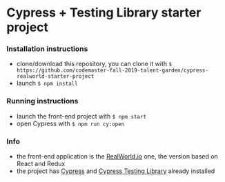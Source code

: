 # Cypress + Testing Library starter project

### Installation instructions

- clone/download this repository, you can clone it with `$ https://github.com/codemaster-fall-2019-talent-garden/cypress-realworld-starter-project`
- launch `$ npm install`

### Running instructions

- launch the front-end project with `$ npm start`
- open Cypress with `$ npm run cy:open`

### Info

- the front-end application is the [RealWorld.io](https://github.com/gothinkster/react-redux-realworld-example-app) one, the version based on React and Redux
- the project has [Cypress](https://www.cypress.io/) and [Cypress Testing Library](https://github.com/testing-library/cypress-testing-library) already installed
